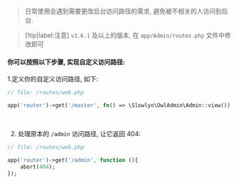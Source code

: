> 日常使用会遇到需要更改后台访问路径的需求, 避免被不相关的人访问到后台.

> [!tip|label:注意]
> `v3.6.1` 及以上的版本, 在 `app/Admin/routes.php` 文件中修改即可

#### 你可以按照以下步骤, 实现自定义访问路径:

1.定义你的自定义访问路径, 如下:
```php
// file: /routes/web.php

app('router')->get('/master', fn() => \Slowlyo\OwlAdmin\Admin::view());
```
<br>

2. 处理原本的 `/admin` 访问路径, 让它返回 404:

```php
// file: /routes/web.php

app('router')->get('/admin', function (){
    abort(404);
});
```
